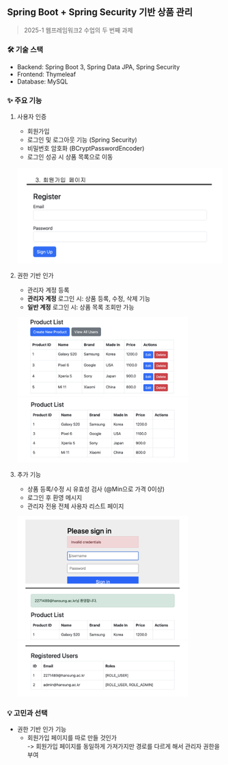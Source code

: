 ## Spring Boot + Spring Security 기반 상품 관리

> 2025-1 웹프레임워크2 수업의 두 번째 과제

### 🛠 기술 스택
- Backend: Spring Boot 3, Spring Data JPA, Spring Security
- Frontend: Thymeleaf
- Database: MySQL


### ✨ 주요 기능
1. 사용자 인증
   - 회원가입
   - 로그인 및 로그아웃 기능 (Spring Security)
   - 비밀번호 암호화 (BCryptPasswordEncoder)
   - 로그인 성공 시 상품 목록으로 이동

   <br>
   <img src="images/register.png" alt="register form" width="600">

   
2. 권한 기반 인가
   - 관리자 계정 등록
   - **관리자 계정** 로그인 시: 상품 등록, 수정, 삭제 기능
   - **일반 계정** 로그인 시:  상품 목록 조회만 가능


   <img src="images/adminList.png" alt="admin product list page" width="400"> <img src="images/userList.png" alt="user product list page" width="400">

   
3. 추가 기능
   - 상품 등록/수정 시 유효성 검사 (@Min으로 가격 0이상)
   - 로그인 후 환영 메시지
   - 관리자 전용 전체 사용자 리스트 페이지


   <img src="images/loginMsg.png" alt="login validation" width="400"> <img src="images/registerUsers.png" alt="register users list page" width="400">



### 💡 고민과 선택
- 권한 기반 인가 기능
  - 회원가입 페이지를 따로 만들 것인가<br>
    -> 회원가입 페이지를 동일하게 가져가지만 경로를 다르게 해서 관리자 권한을 부여
